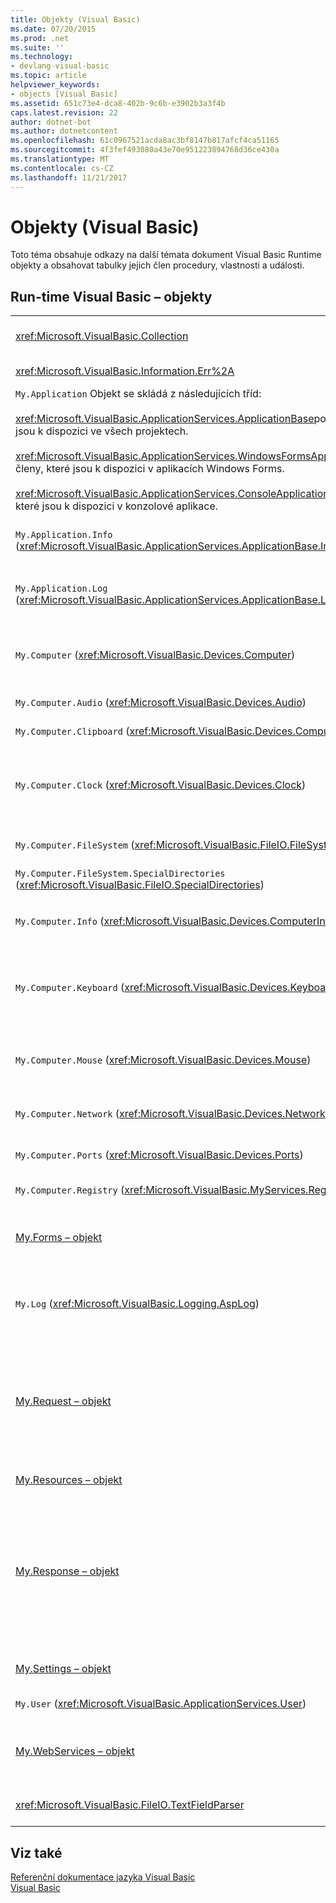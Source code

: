 ```yaml
---
title: Objekty (Visual Basic)
ms.date: 07/20/2015
ms.prod: .net
ms.suite: ''
ms.technology:
- devlang-visual-basic
ms.topic: article
helpviewer_keywords:
- objects [Visual Basic]
ms.assetid: 651c73e4-dca8-402b-9c6b-e3902b3a3f4b
caps.latest.revision: 22
author: dotnet-bot
ms.author: dotnetcontent
ms.openlocfilehash: 61c0967521acda8ac3bf8147b817afcf4ca51165
ms.sourcegitcommit: 4f3fef493080a43e70e951223894768d36ce430a
ms.translationtype: MT
ms.contentlocale: cs-CZ
ms.lasthandoff: 11/21/2017
---
```

# <a name="objects-visual-basic"></a>Objekty (Visual Basic)
Toto téma obsahuje odkazy na další témata dokument Visual Basic Runtime objekty a obsahovat tabulky jejich člen procedury, vlastnosti a události.  
  
## <a name="visual-basic-run-time-objects"></a>Run-time Visual Basic – objekty  
  
|||  
|---|---|  
|<xref:Microsoft.VisualBasic.Collection>|Představuje pohodlný způsob zobrazíte související skupinu položek, jako jednoho objektu.|  
|<xref:Microsoft.VisualBasic.Information.Err%2A>|Obsahuje informace o běhové chyby.|  
|`My.Application` Objekt se skládá z následujících tříd:<br /><br /> <xref:Microsoft.VisualBasic.ApplicationServices.ApplicationBase>poskytuje členy, které jsou k dispozici ve všech projektech.<br /><br /> <xref:Microsoft.VisualBasic.ApplicationServices.WindowsFormsApplicationBase>poskytuje členy, které jsou k dispozici v aplikacích Windows Forms.<br /><br /> <xref:Microsoft.VisualBasic.ApplicationServices.ConsoleApplicationBase>poskytuje členy, které jsou k dispozici v konzolové aplikace.|Poskytuje data, která souvisí pouze s aktuální aplikace nebo DLL. Žádné informace o úrovni systému může být změněna s `My.Application`.<br /><br /> Někteří členové jsou k dispozici pouze pro Windows Forms nebo konzolové aplikace.|  
|`My.Application.Info` (<xref:Microsoft.VisualBasic.ApplicationServices.ApplicationBase.Info%2A>)|Poskytuje vlastnosti pro získání informací o aplikaci, například číslo verze, popis, načíst sestavení a tak dále.|  
|`My.Application.Log` (<xref:Microsoft.VisualBasic.ApplicationServices.ApplicationBase.Log%2A>)|Poskytuje vlastnosti a metody k zápisu událostí a výjimek informace do naslouchací procesy protokolu aplikace.|  
|`My.Computer` (<xref:Microsoft.VisualBasic.Devices.Computer>)|Poskytuje vlastnosti pro manipulaci s počítači komponenty, například zvuk, hodiny, klávesnice, systém souborů a tak dále.|  
|`My.Computer.Audio` (<xref:Microsoft.VisualBasic.Devices.Audio>)|Poskytuje metody pro přehrávání zvuku.|  
|`My.Computer.Clipboard` (<xref:Microsoft.VisualBasic.Devices.Computer.Clipboard%2A>)|Poskytuje metody pro manipulaci s do schránky.|  
|`My.Computer.Clock` (<xref:Microsoft.VisualBasic.Devices.Clock>)|Poskytuje vlastnosti pro přístup k aktuálním místním časem a světového koordinovaného času (greenwichský střední čas ekvivalent) z systémových hodin.|  
|`My.Computer.FileSystem` (<xref:Microsoft.VisualBasic.FileIO.FileSystem>)|Poskytuje vlastnosti a metody pro práci s disky, souborů a adresářů.|  
|`My.Computer.FileSystem.SpecialDirectories` (<xref:Microsoft.VisualBasic.FileIO.SpecialDirectories>)|Poskytuje vlastnosti pro přístup k často odkazuje adresáře.|  
|`My.Computer.Info` (<xref:Microsoft.VisualBasic.Devices.ComputerInfo>)|Poskytuje vlastnosti pro získání informací o paměť, načíst sestavení, název a operační systém počítače.|  
|`My.Computer.Keyboard` (<xref:Microsoft.VisualBasic.Devices.Keyboard>)|Poskytuje vlastnosti pro přístup k aktuální stav klávesnice, jako je například co klíče jsou aktuálně stisknutí a poskytuje metody k odeslání stisknutí kláves do aktivního okna.|  
|`My.Computer.Mouse` (<xref:Microsoft.VisualBasic.Devices.Mouse>)|Poskytuje vlastnosti pro získání informací o formátu a konfiguraci myš, který je nainstalován v místním počítači.|  
|`My.Computer.Network` (<xref:Microsoft.VisualBasic.Devices.Network>)|Poskytuje vlastnosti, události a metody pro interakci s sítě, ke které je připojený počítač.|  
|`My.Computer.Ports` (<xref:Microsoft.VisualBasic.Devices.Ports>)|Poskytuje vlastnosti a metody pro přístup k sériovým portům počítače.|  
|`My.Computer.Registry` (<xref:Microsoft.VisualBasic.MyServices.RegistryProxy>)|Poskytuje vlastnosti a metody pro práci s registru.|  
|[My.Forms – objekt](../../../visual-basic/language-reference/objects/my-forms-object.md)|Poskytuje vlastnosti pro přístup k instanci jednotlivých formulářů Windows deklarované v aktuálním projektu.|  
|`My.Log` (<xref:Microsoft.VisualBasic.Logging.AspLog>)|Poskytuje vlastnosti a metody pro zápis informací o události a výjimky pro naslouchací procesy pro protokoly aplikace pro webové aplikace.|  
|[My.Request – objekt](../../../visual-basic/language-reference/objects/my-request-object.md)|Získá <xref:System.Web.HttpRequest> objekt pro požadovanou stránku. `My.Request` Objekt obsahuje informace o aktuální žádosti HTTP.<br /><br /> `My.Request` Je k dispozici pouze pro objekt [!INCLUDE[vstecasp](~/includes/vstecasp-md.md)] aplikace.|  
|[My.Resources – objekt](../../../visual-basic/language-reference/objects/my-resources-object.md)|Poskytuje třídy a vlastnosti pro přístup k prostředkům aplikace.|  
|[My.Response – objekt](../../../visual-basic/language-reference/objects/my-response-object.md)|Získá <xref:System.Web.HttpResponse> objekt, který je přidružen <xref:System.Web.UI.Page>. Tento objekt umožňuje odeslat data odpovědi HTTP do klienta a obsahuje informace o této odpovědi.<br /><br /> `My.Response` Je k dispozici pouze pro objekt [!INCLUDE[vstecasp](~/includes/vstecasp-md.md)] aplikace.|  
|[My.Settings – objekt](../../../visual-basic/language-reference/objects/my-settings-object.md)|Poskytuje vlastnosti a metody pro přístup k nastavení aplikace.|  
|`My.User` (<xref:Microsoft.VisualBasic.ApplicationServices.User>)|Poskytuje přístup k informacím o aktuálním uživateli.|  
|[My.WebServices – objekt](../../../visual-basic/language-reference/objects/my-webservices-object.md)|Poskytuje vlastnosti pro vytváření a přístup k jediné instance každého webové služby, který se odkazuje v aktuálním projektu.|  
|<xref:Microsoft.VisualBasic.FileIO.TextFieldParser>|Poskytuje metody a vlastnosti pro analýza strukturovaných textových souborů.|  
  
## <a name="see-also"></a>Viz také  
 [Referenční dokumentace jazyka Visual Basic](../../../visual-basic/language-reference/index.md)  
 [Visual Basic](../../../visual-basic/index.md)
